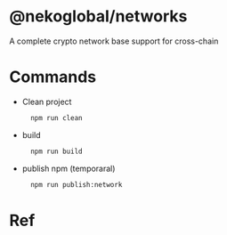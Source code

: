 # @nekoglobal/networks

A complete crypto network base support for cross-chain

# Commands
  - Clean project
    ```bash
      npm run clean
    ```
  - build
    ```bash
      npm run build
    ```
  - publish npm (temporaral)
    ```bash
      npm run publish:network
    ```
# Ref
